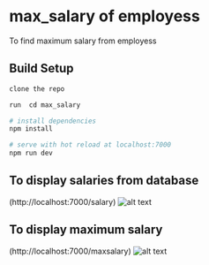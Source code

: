# max_salary of employess
 To find maximum salary from employess


## Build Setup

``` bash
clone the repo

run  cd max_salary

# install dependencies
npm install

# serve with hot reload at localhost:7000
npm run dev


```


## To display salaries from database
(http://localhost:7000/salary)
![alt text](https://postimages.org/][img]https://s14.postimg.org/m9e5535vl/salary.jpg)

## To display maximum salary
(http://localhost:7000/maxsalary)
![alt text](https://postimages.org/][img]https://s14.postimg.org/9hzyykodt/maxsalary.jpg)
